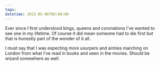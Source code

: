 ```yaml
---
tags: 
datetime: 2023-05-06T00:00:00
---
```

Ever since I first understood kings, queens and coronations I’ve wanted to see one in my lifetime. Of course it did mean someone had to die first but that is honestly part of the wonder of it all.

I must say that I was expecting more usurpers and armies marching on London from what I’ve read in books and seen in the movies. Should be wizard somewhere as well.